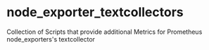 # node_exporter_textcollectors
Collection of Scripts that provide additional Metrics for Prometheus node_exporters's textcollector
